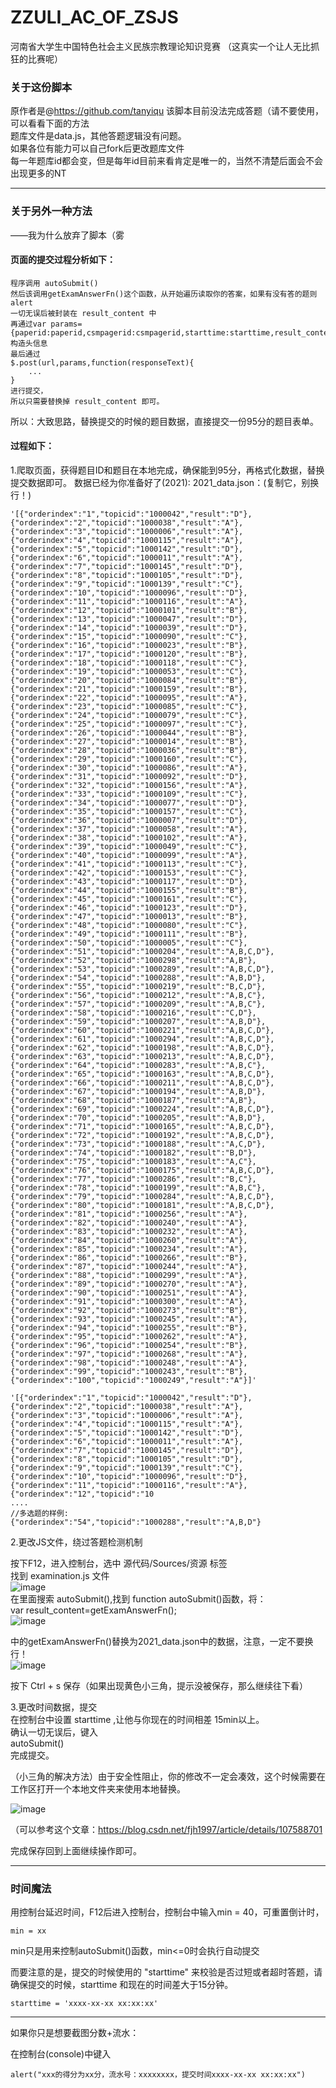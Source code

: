 # ZZULI_AC_OF_ZSJS
河南省大学生中国特色社会主义民族宗教理论知识竞赛
（这真实一个让人无比抓狂的比赛呢）
### 关于这份脚本
原作者是@https://github.com/tanyiqu
该脚本目前没法完成答题（请不要使用，可以看看下面的方法  
题库文件是data.js，其他答题逻辑没有问题。  
如果各位有能力可以自己fork后更改题库文件  
每一年题库id都会变，但是每年id目前来看肯定是唯一的，当然不清楚后面会不会出现更多的NT  
- - -
### 关于另外一种方法
——我为什么放弃了脚本（雾  
#### 页面的提交过程分析如下：
```
程序调用 autoSubmit()  
然后该调用getExamAnswerFn()这个函数，从开始遍历读取你的答案，如果有没有答的题则alert  
一切无误后被封装在 result_content 中  
再通过var params={paperid:paperid,csmpagerid:csmpagerid,starttime:starttime,result_content:result_content,memberusercode:memberusercode,memberschoolid:memberschoolid,membernickname:membernickname,ssm:getSSM()}构造头信息
最后通过
$.post(url,params,function(responseText){
    ...
}
进行提交，
所以只需要替换掉 result_content 即可。
```

所以：大致思路，替换提交的时候的题目数据，直接提交一份95分的题目表单。

#### 过程如下：
1.爬取页面，获得题目ID和题目在本地完成，确保能到95分，再格式化数据，替换提交数据即可。
数据已经为你准备好了(2021): 
2021_data.json：(复制它，别换行！)   
```
'[{"orderindex":"1","topicid":"1000042","result":"D"},{"orderindex":"2","topicid":"1000038","result":"A"},{"orderindex":"3","topicid":"1000006","result":"A"},{"orderindex":"4","topicid":"1000115","result":"A"},{"orderindex":"5","topicid":"1000142","result":"D"},{"orderindex":"6","topicid":"1000011","result":"A"},{"orderindex":"7","topicid":"1000145","result":"D"},{"orderindex":"8","topicid":"1000105","result":"D"},{"orderindex":"9","topicid":"1000139","result":"C"},{"orderindex":"10","topicid":"1000096","result":"D"},{"orderindex":"11","topicid":"1000116","result":"A"},{"orderindex":"12","topicid":"1000101","result":"B"},{"orderindex":"13","topicid":"1000047","result":"D"},{"orderindex":"14","topicid":"1000039","result":"D"},{"orderindex":"15","topicid":"1000090","result":"C"},{"orderindex":"16","topicid":"1000023","result":"B"},{"orderindex":"17","topicid":"1000120","result":"B"},{"orderindex":"18","topicid":"1000118","result":"C"},{"orderindex":"19","topicid":"1000053","result":"C"},{"orderindex":"20","topicid":"1000084","result":"B"},{"orderindex":"21","topicid":"1000159","result":"B"},{"orderindex":"22","topicid":"1000095","result":"A"},{"orderindex":"23","topicid":"1000085","result":"C"},{"orderindex":"24","topicid":"1000079","result":"C"},{"orderindex":"25","topicid":"1000097","result":"C"},{"orderindex":"26","topicid":"1000044","result":"B"},{"orderindex":"27","topicid":"1000014","result":"B"},{"orderindex":"28","topicid":"1000036","result":"B"},{"orderindex":"29","topicid":"1000160","result":"C"},{"orderindex":"30","topicid":"1000086","result":"A"},{"orderindex":"31","topicid":"1000092","result":"D"},{"orderindex":"32","topicid":"1000156","result":"A"},{"orderindex":"33","topicid":"1000109","result":"C"},{"orderindex":"34","topicid":"1000077","result":"D"},{"orderindex":"35","topicid":"1000157","result":"C"},{"orderindex":"36","topicid":"1000007","result":"D"},{"orderindex":"37","topicid":"1000058","result":"A"},{"orderindex":"38","topicid":"1000102","result":"A"},{"orderindex":"39","topicid":"1000049","result":"C"},{"orderindex":"40","topicid":"1000099","result":"A"},{"orderindex":"41","topicid":"1000113","result":"C"},{"orderindex":"42","topicid":"1000153","result":"C"},{"orderindex":"43","topicid":"1000117","result":"D"},{"orderindex":"44","topicid":"1000155","result":"B"},{"orderindex":"45","topicid":"1000161","result":"C"},{"orderindex":"46","topicid":"1000123","result":"D"},{"orderindex":"47","topicid":"1000013","result":"B"},{"orderindex":"48","topicid":"1000080","result":"C"},{"orderindex":"49","topicid":"1000111","result":"B"},{"orderindex":"50","topicid":"1000005","result":"C"},{"orderindex":"51","topicid":"1000204","result":"A,B,C,D"},{"orderindex":"52","topicid":"1000298","result":"A,B"},{"orderindex":"53","topicid":"1000289","result":"A,B,C,D"},{"orderindex":"54","topicid":"1000288","result":"A,B,D"},{"orderindex":"55","topicid":"1000219","result":"B,C,D"},{"orderindex":"56","topicid":"1000212","result":"A,B,C"},{"orderindex":"57","topicid":"1000209","result":"A,B,C"},{"orderindex":"58","topicid":"1000216","result":"C,D"},{"orderindex":"59","topicid":"1000207","result":"A,B,D"},{"orderindex":"60","topicid":"1000221","result":"A,B,C,D"},{"orderindex":"61","topicid":"1000294","result":"A,B,C,D"},{"orderindex":"62","topicid":"1000198","result":"A,B,C,D"},{"orderindex":"63","topicid":"1000213","result":"A,B,C,D"},{"orderindex":"64","topicid":"1000283","result":"A,B,C"},{"orderindex":"65","topicid":"1000163","result":"A,B,C,D"},{"orderindex":"66","topicid":"1000211","result":"A,B,C,D"},{"orderindex":"67","topicid":"1000194","result":"A,B,D"},{"orderindex":"68","topicid":"1000187","result":"A,B"},{"orderindex":"69","topicid":"1000224","result":"A,B,C,D"},{"orderindex":"70","topicid":"1000205","result":"A,B,D"},{"orderindex":"71","topicid":"1000165","result":"A,B,C,D"},{"orderindex":"72","topicid":"1000192","result":"A,B,C,D"},{"orderindex":"73","topicid":"1000188","result":"A,C,D"},{"orderindex":"74","topicid":"1000182","result":"B,D"},{"orderindex":"75","topicid":"1000183","result":"A,C"},{"orderindex":"76","topicid":"1000175","result":"A,B,C,D"},{"orderindex":"77","topicid":"1000286","result":"B,C"},{"orderindex":"78","topicid":"1000199","result":"A,B,C"},{"orderindex":"79","topicid":"1000284","result":"A,B,C,D"},{"orderindex":"80","topicid":"1000181","result":"A,B,C,D"},{"orderindex":"81","topicid":"1000256","result":"A"},{"orderindex":"82","topicid":"1000240","result":"A"},{"orderindex":"83","topicid":"1000232","result":"A"},{"orderindex":"84","topicid":"1000260","result":"A"},{"orderindex":"85","topicid":"1000234","result":"A"},{"orderindex":"86","topicid":"1000266","result":"B"},{"orderindex":"87","topicid":"1000244","result":"A"},{"orderindex":"88","topicid":"1000299","result":"A"},{"orderindex":"89","topicid":"1000270","result":"A"},{"orderindex":"90","topicid":"1000251","result":"A"},{"orderindex":"91","topicid":"1000300","result":"A"},{"orderindex":"92","topicid":"1000273","result":"B"},{"orderindex":"93","topicid":"1000245","result":"A"},{"orderindex":"94","topicid":"1000255","result":"B"},{"orderindex":"95","topicid":"1000262","result":"A"},{"orderindex":"96","topicid":"1000254","result":"B"},{"orderindex":"97","topicid":"1000268","result":"A"},{"orderindex":"98","topicid":"1000248","result":"A"},{"orderindex":"99","topicid":"1000243","result":"B"},{"orderindex":"100","topicid":"1000249","result":"A"}]'
```
```
'[{"orderindex":"1","topicid":"1000042","result":"D"},{"orderindex":"2","topicid":"1000038","result":"A"},{"orderindex":"3","topicid":"1000006","result":"A"},{"orderindex":"4","topicid":"1000115","result":"A"},{"orderindex":"5","topicid":"1000142","result":"D"},{"orderindex":"6","topicid":"1000011","result":"A"},{"orderindex":"7","topicid":"1000145","result":"D"},{"orderindex":"8","topicid":"1000105","result":"D"},{"orderindex":"9","topicid":"1000139","result":"C"},{"orderindex":"10","topicid":"1000096","result":"D"},{"orderindex":"11","topicid":"1000116","result":"A"},{"orderindex":"12","topicid":"10
....
//多选题的样例:  
{"orderindex":"54","topicid":"1000288","result":"A,B,D"}  
```
 

2.更改JS文件，绕过答题检测机制  

按下F12，进入控制台，选中 源代码/Sources/资源 标签   
找到 examination.js 文件  
![image](https://user-images.githubusercontent.com/41804496/142233436-5e442527-9c4a-43c7-accf-4232c41231b5.png)    
在里面搜索 autoSubmit(),找到 function autoSubmit()函数，将：    
var result_content=getExamAnswerFn();  
![image](https://user-images.githubusercontent.com/41804496/142237598-52f599e9-5d5a-49bd-a0b4-09766e86a79d.png)

中的getExamAnswerFn()替换为2021_data.json中的数据，注意，一定不要换行！  
![image](https://user-images.githubusercontent.com/41804496/142237763-1a696d7a-4ddc-44b2-bb40-daaf3feac1d8.png)

按下 Ctrl + s 保存（如果出现黄色小三角，提示没被保存，那么继续往下看）  

3.更改时间数据，提交  
在控制台中设置 starttime ,让他与你现在的时间相差 15min以上。  
确认一切无误后，键入  
 autoSubmit()  
 完成提交。 

（小三角的解决方法）由于安全性阻止，你的修改不一定会凑效，这个时候需要在工作区打开一个本地文件夹来使用本地替换。 

![image](https://user-images.githubusercontent.com/41804496/142235584-28ae0b2c-7087-48da-b7d1-4b2b1c082d4d.png)  

（可以参考这个文章：https://blog.csdn.net/fjh1997/article/details/107588701

完成保存回到上面继续操作即可。  
- - -
### 时间魔法

用控制台延迟时间，F12后进入控制台，控制台中输入min = 40，可重置倒计时，
```
min = xx
```

min只是用来控制autoSubmit()函数，min<=0时会执行自动提交

而要注意的是，提交的时候使用的 "starttime" 来校验是否过短或者超时答题，请确保提交的时候，starttime 和现在的时间差大于15分钟。
```
starttime = 'xxxx-xx-xx xx:xx:xx'
```

- - -
如果你只是想要截图分数+流水：

在控制台(console)中键入 
```
alert("xxx的得分为xx分，流水号：xxxxxxxx，提交时间xxxx-xx-xx xx:xx:xx")

```

